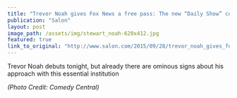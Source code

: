 ```yaml
---
title: "Trevor Noah gives Fox News a free pass: The new “Daily Show” could be great for Ailes and Hannity, bad for America"
publication: "Salon"
layout: post
image_path: /assets/img/stewart_noah-620x412.jpg
featured: true
link_to_original: "http://www.salon.com/2015/09/28/trevor_noah_gives_fox_news_a_free_pass_the_new_daily_show_could_be_great_for_ailes_and_hannity_bad_for_america/"
---
```

Trevor Noah debuts tonight, but already there are ominous signs about his approach with this essential institution



_(Photo Credit: Comedy Central)_
